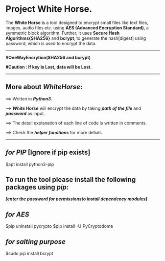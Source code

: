 Project White Horse.
====================

The **White Horse** is a tool designed to encrypt small files like text files, images, audio files etc. using **AES (Advanced Encryption Standard)**, a symmetric block algorithm. Further, it uses **Secure Hash Algorithms{SHA256}** and **bcrypt**, to generate the hash[digest] using password, which is used to encrypt the data.

--------------------------------------------------------------------------------------

**#OneWayEncrytion(SHA256 and bcrypt)**

**#Caution : If key is Lost, data will be Lost.**

--------------------------------------------------------------------------------------

## More about **_WhiteHorse_**:

==> Written in **_Python3_**.

==> **_White Horse_** will encrypt the data by taking **_path of the file_** and **_password_** as input.

==> The detail explanation of each line of code is written in comments.

==> Check the **_helper functions_** for more detials.

----------------------------------------------------------------------------------------

## **_for PIP_** [Ignore if pip exists]

$apt install python3-pip

## To run the tool please install the following packages using  **_pip_**:

**_[enter the password for permissionsto install dependency modules]_**

## **_for AES_**
$pip uninstall pycrypto
$pip install -U PyCryptodome

## **_for salting purpose_**
$sudo pip install bcrypt

